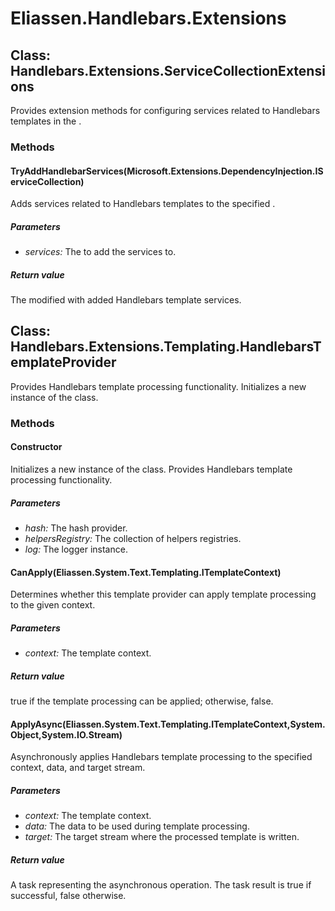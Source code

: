 ﻿# Eliassen.Handlebars.Extensions


## Class: Handlebars.Extensions.ServiceCollectionExtensions
Provides extension methods for configuring services related to Handlebars templates in the .
### Methods


#### TryAddHandlebarServices(Microsoft.Extensions.DependencyInjection.IServiceCollection)
Adds services related to Handlebars templates to the specified .

##### Parameters
* *services:* The to add the services to.




##### Return value
The modified with added Handlebars template services.



## Class: Handlebars.Extensions.Templating.HandlebarsTemplateProvider
Provides Handlebars template processing functionality.
Initializes a new instance of the class.
### Methods


#### Constructor
Initializes a new instance of the class.
Provides Handlebars template processing functionality.

##### Parameters
* *hash:* The hash provider.
* *helpersRegistry:* The collection of helpers registries.
* *log:* The logger instance.




#### CanApply(Eliassen.System.Text.Templating.ITemplateContext)
Determines whether this template provider can apply template processing to the given context.

##### Parameters
* *context:* The template context.




##### Return value
true if the template processing can be applied; otherwise, false.



#### ApplyAsync(Eliassen.System.Text.Templating.ITemplateContext,System.Object,System.IO.Stream)
Asynchronously applies Handlebars template processing to the specified context, data, and target stream.

##### Parameters
* *context:* The template context.
* *data:* The data to be used during template processing.
* *target:* The target stream where the processed template is written.




##### Return value
A task representing the asynchronous operation. The task result is true if successful, false otherwise.

